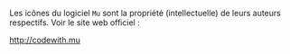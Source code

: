 Les icônes du logiciel `Mu` sont la propriété (intellectuelle) de leurs auteurs respectifs. Voir le site web officiel :

http://codewith.mu
